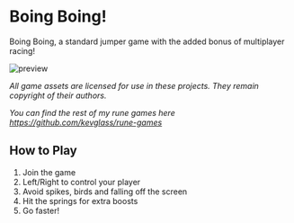 # Boing Boing!

Boing Boing, a standard jumper game with the added bonus of multiplayer racing!

![preview](https://github.com/kevglass/rune-boingboing/assets/3787210/99e8cda8-c16d-4013-a853-856dc8eef965)

_All game assets are licensed for use in these projects. They remain copyright of their authors._

_You can find the rest of my rune games here https://github.com/kevglass/rune-games_

## How to Play

1) Join the game
2) Left/Right to control your player
3) Avoid spikes, birds and falling off the screen
4) Hit the springs for extra boosts
5) Go faster!
